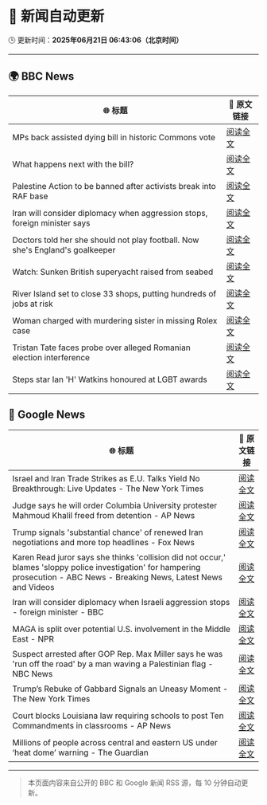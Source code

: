 # 🧠 新闻自动更新

🕒 更新时间：**2025年06月21日 06:43:06（北京时间）**

---

## 🌍 BBC News

| 🌐 标题 | 🔗 原文链接 |
|--------|-------------|
| MPs back assisted dying bill in historic Commons vote | [阅读全文](https://www.bbc.com/news/articles/cgeqj1egxvyo) |
| What happens next with the bill? | [阅读全文](https://www.bbc.com/news/articles/c8rpdxz11d8o) |
| Palestine Action to be banned after activists break into RAF base | [阅读全文](https://www.bbc.com/news/articles/cn81g4e0nlyo) |
| Iran will consider diplomacy when aggression stops, foreign minister says | [阅读全文](https://www.bbc.com/news/articles/ckg505kl3zpo) |
| Doctors told her she should not play football. Now she's England's goalkeeper | [阅读全文](https://www.bbc.com/sport/football/articles/c8073xpxld1o) |
| Watch: Sunken British superyacht raised from seabed | [阅读全文](https://www.bbc.com/news/videos/c74zl9eleezo) |
| River Island set to close 33 shops, putting hundreds of jobs at risk | [阅读全文](https://www.bbc.com/news/articles/cr4wlw0w31ko) |
| Woman charged with murdering sister in missing Rolex case | [阅读全文](https://www.bbc.com/news/articles/cy5wl3ddek7o) |
| Tristan Tate faces probe over alleged Romanian election interference | [阅读全文](https://www.bbc.com/news/articles/cdez7r0dgy7o) |
| Steps star Ian 'H' Watkins honoured at LGBT awards | [阅读全文](https://www.bbc.com/news/articles/cx2k8xr4x1no) |

## 📰 Google News

| 🌐 标题 | 🔗 原文链接 |
|--------|-------------|
| Israel and Iran Trade Strikes as E.U. Talks Yield No Breakthrough: Live Updates - The New York Times | [阅读全文](https://news.google.com/rss/articles/CBMicEFVX3lxTFBmYVh2eFlveHhtMzQzeHBfem5iVnpuOVY4QmY1TDRlbE1aQWJ6cjRqazdmbUQ3R0dMSjM2dm13djlMZlV1QVk0SWZDcGdmUDFkTGJqNW9hRXpnbHYxdGdxQzBZemgzbWJsaDhYUDZSZ1c?oc=5) |
| Judge says he will order Columbia University protester Mahmoud Khalil freed from detention - AP News | [阅读全文](https://news.google.com/rss/articles/CBMiuAFBVV95cUxPbDNrTVJWOTcxTTg2XzhtVGJMMWIxOW93ZU96NWdNeWhlRm4ycVhQc2kwMU5qeVNGN2U3S00yVHN0LVMzd2lORi1DSDNkQjhJYUY3eDdCUFJ6bHVkZG9jRy0tTmxkX2JfUUx2N250djRIN0JCcXpNeHR2Y1BHR0ZYaVY1ZlJXX3F1VXVyN3dKOGlxV1k5UEtaQXVOSjRQT1BvSzBVUTV5cldTVm9VOG5TSDgtWHI0VzlY?oc=5) |
| Trump signals 'substantial chance' of renewed Iran negotiations and more top headlines - Fox News | [阅读全文](https://news.google.com/rss/articles/CBMinAFBVV95cUxOb04tY19TS0h1bGJpUjFMcE5rRU15SXIwU1NLSXh3c3cySEVBTG5Rdm9fenlIbHp2Q18yNWpuNmI5Mm5UVklka0dXdUVIcHhpRmZvcDNnOTFtUHNackNBV0NkX185R3QyQjNyUnhiYmtvdWlPeVdSWEQ2dURwRjZiYTVHTXVMdzNNa1h5N0lQOXpBY0UtLWFqcmViMEzSAaIBQVVfeXFMUGlXOFVEREJzM1JhakxnWU9BT3Z3ZTV6aFRWN2JOSTgyZ0xZcGFWb2NSV0hxN0NNMmtON3BxNU9yeG5lekc1dTU5Z003MTlKNWw5aVRORFRPcjF0Y1NSTXJKLXZId1VEb2ZwUmppR01zMU5kNXFuWHBkUFU0MjRrbGdmYm4teGF4LVpIZ21hU01jQ2s0bGt3VjY4bk5VZ3o1OFNR?oc=5) |
| Karen Read juror says she thinks 'collision did not occur,' blames 'sloppy police investigation' for hampering prosecution - ABC News - Breaking News, Latest News and Videos | [阅读全文](https://news.google.com/rss/articles/CBMinwFBVV95cUxONWszN3J0RFZQYmI1RjZaVnFjLTh0VlNnM2N5UGluMXR2RThsRFdBQThZX0Y1YUF0cVhuR1dkdHRrNkYwZlJrTEphRE11Y3p4OU5aSWFGVnVkaUltNThzMVNQWnZoanBPd3RCX24xclNlYXFlQ29aUm5ia2ktUTg5TFJSMmpWSGpPOWZEX0o0VFZEdlMtcjVuckFXOTEyWDTSAaQBQVVfeXFMTXRkQWhVQUFlNEtGc2h4QUp3MmpXTnlBbmZEaDZLaTNjcG1VaHFHTWstYVBGQkJicVlaQWFvZExtVmxPSWNZZTF4aTFqRTF1VkxSR3dJY3R3NlZfTmFUY29HckhSNW9IaDBjVWtRbklvX1h3VGFNbW9VTEliTFlKd0l2U1hTb3JmMnM0ME1mTWhVS1hwdjlXVDJ3aExRdFdBWXBuMXY?oc=5) |
| Iran will consider diplomacy when Israeli aggression stops - foreign minister - BBC | [阅读全文](https://news.google.com/rss/articles/CBMiWkFVX3lxTE5oYnB3N1pyQzZyMFZZNnZqZHcyR2xBOHFYM2VHbUU0WHJkRkViSmpodXlodDBydmhZTVd1QVAtdHl3WkhKRmxGcmdwUjUtdkVNU2xEWkVjUDdVUdIBX0FVX3lxTE1RZGVDSDVOWHdTWGlPeDVBM1d1cHdESXJ4alBLOXF0WVFHM2xBVGp0ZHp2Q1M2TkpNRWxzd2o4YlY3YXRLaGVpTU0yM1k5NjRleGZTdWpOOGVrVWtRV0Jz?oc=5) |
| MAGA is split over potential U.S. involvement in the Middle East - NPR | [阅读全文](https://news.google.com/rss/articles/CBMif0FVX3lxTE1NMDFLVVh2QkJXaE9KODBEZlR4eGJscDNmRWJNMWZkdlloc3FSeldRU3N0RmxxSFZIeHUzTWVxMUVOd24ybVVPZTlnVGtFeGZYbDFoX2FyVFFsMXRKQjkya2dlOWpHbUpsQlhEaXJaN21nVDFMbDN6aXBfVHZzdGM?oc=5) |
| Suspect arrested after GOP Rep. Max Miller says he was 'run off the road' by a man waving a Palestinian flag - NBC News | [阅读全文](https://news.google.com/rss/articles/CBMitAFBVV95cUxOZDZob0RBZV9WZGZZbFlEZEI2R0REZVBYSGlvd2docWg4aFlXbnp0cmthbURWTjVnODZaUWRRcnJncnVqQUUtWkJidXh2aUJ3dlJkc1hocDVTUk9vaFdhbDhyOVcxRkxiejBVOTRLVlNYc0RDX2pOM000Qmk2YTljdS1SbndIZDRKTGVoTG5ZZ3B1MGhlVWpEZ1N3RFJBM3dHdmQ1S1ZfM1RSeTJoODBQSjJ6R2rSAVZBVV95cUxNWmFBc0xTUWRaQ25ZUTI1OFloMklFVmpTRXl0WmRiRFBTOE8yeHBOU1lFM2lSVVU1VzN2eVN4bTFXQzE0RFhZMW85WUJBZld4OV9xNFhZdw?oc=5) |
| Trump’s Rebuke of Gabbard Signals an Uneasy Moment - The New York Times | [阅读全文](https://news.google.com/rss/articles/CBMiggFBVV95cUxPcC1nUlhQbUhvRzYtN3RmUFVidFczU3hSRTFqTGI3Q2RBem5kbXVST0s3akJTVGxsbEVZTUhTVVM0bFdOdU1LSWxKVGhiOExVNGI4dFVocm0zQk96b19ma1NZRnhQdW9yTzI3WmxhQ2prV1FFTUpPOVhoUnBxZ0lwTGpn?oc=5) |
| Court blocks Louisiana law requiring schools to post Ten Commandments in classrooms - AP News | [阅读全文](https://news.google.com/rss/articles/CBMirAFBVV95cUxQMy1aVFluUjFqaXRYOWpPZ1hGbE1MMnA3RC1ueUFUbE45dzJtWkkwWE15YzBFTDVtZDhzYndTcFJDWWw1RmJkTkVUR3ZnRklYeUxfUGJpSnNiLXNzOUwyM09FUURscENYZUNQQmlPeWt1RV9aWmNuNlJwTTJ6ekdvaEZNRmY3SzR2Umx5bmpzUlVacTg5aDNpU3dLU29XTm1oMVU4QWRMbWp0VEw5?oc=5) |
| Millions of people across central and eastern US under ‘heat dome’ warning - The Guardian | [阅读全文](https://news.google.com/rss/articles/CBMijAFBVV95cUxON1BBTlZ1bVBJbWtlVWpINVA4X1lwbDNaMGVJSnN0WUFBdGs3T1FuTExnc0pCN1FJd29jZ0tTOVlOczRMZE9ZcHdIcVJCZUZncUI5U0NLWE5waUh0UWQ2TzVUa2swQ3VjYnpHSmxUMTJWaEtfeGxqb2p0QklUYlZzVUt6dzZMbVJfR0M5TA?oc=5) |

---
> 本页面内容来自公开的 BBC 和 Google 新闻 RSS 源，每 10 分钟自动更新。